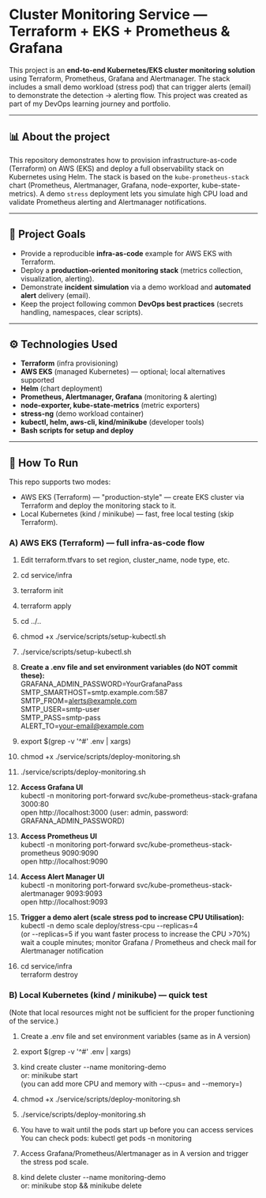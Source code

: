 # Cluster Monitoring Service — Terraform + EKS + Prometheus & Grafana
 
This project is an **end-to-end Kubernetes/EKS cluster monitoring solution** using Terraform, Prometheus, Grafana and Alertmanager. The stack includes a small demo workload (stress pod) that can trigger alerts (email) to demonstrate the detection → alerting flow.
This project was created as part of my DevOps learning journey and portfolio.

---

## 📊 About the project
This repository demonstrates how to provision infrastructure-as-code (Terraform) on AWS (EKS) and deploy a full observability stack on Kubernetes using Helm. The stack is based on the `kube-prometheus-stack` chart (Prometheus, Alertmanager, Grafana, node-exporter, kube-state-metrics). A demo `stress` deployment lets you simulate high CPU load and validate Prometheus alerting and Alertmanager notifications.  

---

## 📌 Project Goals
- Provide a reproducible **infra-as-code** example for AWS EKS with Terraform.
- Deploy a **production-oriented monitoring stack** (metrics collection, visualization, alerting).
- Demonstrate **incident simulation** via a demo workload and **automated alert** delivery (email).
- Keep the project following common **DevOps best practices** (secrets handling, namespaces, clear scripts).

---

## ⚙️ Technologies Used
- **Terraform** (infra provisioning)
- **AWS EKS** (managed Kubernetes) — optional; local alternatives supported
- **Helm** (chart deployment)
- **Prometheus, Alertmanager, Grafana** (monitoring & alerting)
- **node-exporter, kube-state-metrics** (metric exporters)
- **stress-ng** (demo workload container)
- **kubectl, helm, aws-cli, kind/minikube** (developer tools)
- **Bash scripts for setup and deploy**

---

## 📝 How To Run
This repo supports two modes:
- AWS EKS (Terraform) — "production-style" — create EKS cluster via Terraform and deploy the monitoring stack to it.
- Local Kubernetes (kind / minikube) — fast, free local testing (skip Terraform).


### A) AWS EKS (Terraform) — full infra-as-code flow

1. Edit terraform.tfvars to set region, cluster_name, node type, etc.

2. cd service/infra
3. terraform init
4. terraform apply

5. cd ../.. 
6. chmod +x ./service/scripts/setup-kubectl.sh
7. ./service/scripts/setup-kubectl.sh <cluster-name> <region>

8. **Create a .env file and set environment variables (do NOT commit these):**  
GRAFANA_ADMIN_PASSWORD=YourGrafanaPass  
SMTP_SMARTHOST=smtp.example.com:587  
SMTP_FROM=alerts@example.com  
SMTP_USER=smtp-user  
SMTP_PASS=smtp-pass  
ALERT_TO=your-email@example.com
9. export $(grep -v '^#' .env | xargs)

10. chmod +x ./service/scripts/deploy-monitoring.sh
11. ./service/scripts/deploy-monitoring.sh

12. **Access Grafana UI**  
kubectl -n monitoring port-forward svc/kube-prometheus-stack-grafana 3000:80  
open http://localhost:3000  (user: admin, password: GRAFANA_ADMIN_PASSWORD)  

13. **Access Prometheus UI**  
kubectl -n monitoring port-forward svc/kube-prometheus-stack-prometheus 9090:9090  
open http://localhost:9090  

14. **Access Alert Manager UI**  
kubectl -n monitoring port-forward svc/kube-prometheus-stack-alertmanager 9093:9093  
open http://localhost:9093  

15. **Trigger a demo alert (scale stress pod to increase CPU Utilisation):**  
kubectl -n demo scale deploy/stress-cpu --replicas=4  
(or --replicas=5 if you want faster process to increase the CPU >70%)
wait a couple minutes; monitor Grafana / Prometheus and check mail for Alertmanager notification  

16. cd service/infra  
terraform destroy

### B) Local Kubernetes (kind / minikube) — quick test  
(Note that local resources might not be sufficient for the proper functioning of the service.)

1. Create a .env file and set environment variables (same as in A version)
2. export $(grep -v '^#' .env | xargs)

3. kind create cluster --name monitoring-demo  
or: minikube start  
(you can add more CPU and memory with --cpus= and --memory=)

4. chmod +x ./service/scripts/deploy-monitoring.sh
5. ./service/scripts/deploy-monitoring.sh

6. You have to wait until the pods start up before you can access services
You can check pods:
kubectl get pods -n monitoring

7. Access Grafana/Prometheus/Alertmanager as in A version and trigger the stress pod scale.

8. kind delete cluster --name monitoring-demo  
or: minikube stop && minikube delete

